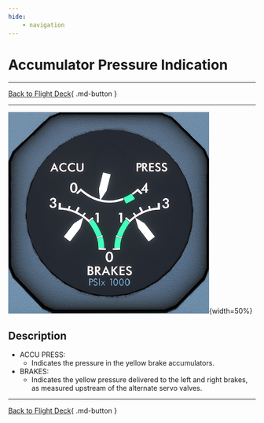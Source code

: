 ```yaml
---
hide:
    - navigation
---
```


# Accumulator Pressure Indication

---

[Back to Flight Deck](../index.md){ .md-button }

---

![Accumulator Pressure Indication](../../../assets/a32nx-briefing/front/accu.png "Accumulator Pressure Indication"){width=50%}

## Description

- ACCU PRESS:
    - Indicates the pressure in the yellow brake accumulators.
- BRAKES:
    - Indicates the yellow pressure delivered to the left and right brakes, as measured upstream of the alternate servo valves.

---

[Back to Flight Deck](../index.md){ .md-button }
